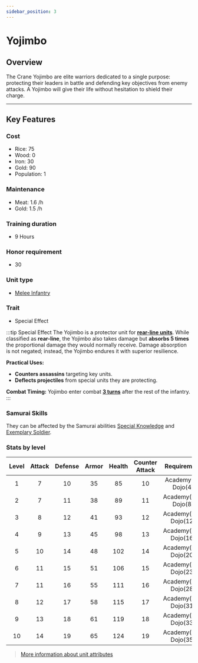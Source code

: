 ```yaml
---
sidebar_position: 3
---
```

# Yojimbo

## Overview

The Crane Yojimbo are elite warriors dedicated to a single purpose: protecting their leaders in battle and defending key objectives from enemy attacks. A Yojimbo will give their life without hesitation to shield their charge.

---

## Key Features

### Cost
- Rice: 75
- Wood: 0
- Iron: 30
- Gold: 90
- Population: 1

### Maintenance
- Meat: 1.6 /h
- Gold: 1.5 /h

### Training duration
- 9 Hours

### Honor requirement
- 30

### Unit type
- [Melee Infantry](../../index.md#melee-infantry)

### Trait
- Special Effect

:::tip Special Effect
The Yojimbo is a protector unit for [**rear-line units**](../../index.md#rear-units).
While classified as **rear-line**, the Yojimbo also takes damage but **absorbs 5 times** the proportional damage they would normally receive.
Damage absorption is not negated; instead, the Yojimbo endures it with superior resilience.

**Practical Uses:**
- **Counters assassins** targeting key units.
- **Deflects projectiles** from special units they are protecting.

**Combat Timing:** Yojimbo enter combat **[3 turns](../../../combat.md#combat-turns)** after the rest of the infantry.
:::

### Samurai Skills
They can be affected by the Samurai abilities [Special Knowledge](../../../samurais/knowledge-skills.md) and [Exemplary Soldier](../../../samurais/charisma-skills.md).

### Stats by level

| Level | Attack | Defense | Armor | Health | Counter Attack |      Requirement      |
| :---: | :----: | :-----: | :---: | :----: | :------------: | :-------------------: |
|   1   |   7    |   10    |  35   |   85   |       10       |  Academy(6), Dojo(4)  |
|   2   |   7    |   11    |  38   |   89   |       11       | Academy(10), Dojo(8)  |
|   3   |   8    |   12    |  41   |   93   |       12       | Academy(13), Dojo(12) |
|   4   |   9    |   13    |  45   |   98   |       13       | Academy(16), Dojo(16) |
|   5   |   10   |   14    |  48   |  102   |       14       | Academy(19), Dojo(20) |
|   6   |   11   |   15    |  51   |  106   |       15       | Academy(22), Dojo(23) |
|   7   |   11   |   16    |  55   |  111   |       16       | Academy(24), Dojo(28) |
|   8   |   12   |   17    |  58   |  115   |       17       | Academy(26), Dojo(31) |
|   9   |   13   |   18    |  61   |  119   |       18       | Academy(28), Dojo(33) |
|  10   |   14   |   19    |  65   |  124   |       19       | Academy(30), Dojo(35) |


> [More information about unit attributes](../../index.md#attributes)